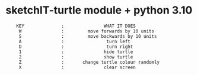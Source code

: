 # sketchIT-turtle module + python 3.10
        KEY              :               WHAT IT DOES
         W               :         move forwards by 10 units
         S               :         move backwards by 10 units
         A               :                turn left
         D               :                turn right
         1               :               hide turtle
         2               :               show turtle
         Z               :       change turtle colour randomly
         X               :               clear screen
